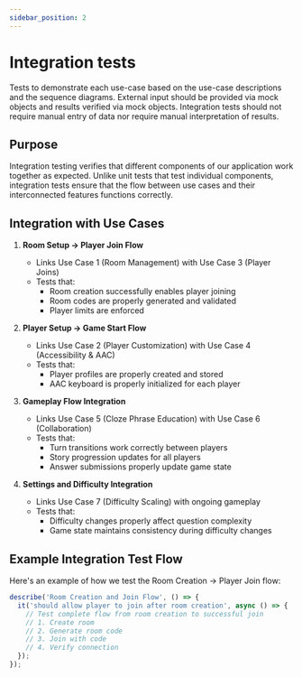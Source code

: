 ```yaml
---
sidebar_position: 2
---
```

# Integration tests

Tests to demonstrate each use-case based on the use-case descriptions and the sequence diagrams. External input 
should be provided via mock objects and results verified via mock objects. Integration tests should not require 
manual entry of data nor require manual interpretation of results.

## Purpose
Integration testing verifies that different components of our application work together as expected. Unlike 
unit tests that test individual components, integration tests ensure that the flow between use cases and their 
interconnected features functions correctly.

## Integration with Use Cases
1. **Room Setup -> Player Join Flow**
   - Links Use Case 1 (Room Management) with Use Case 3 (Player Joins)
   - Tests that:
     - Room creation successfully enables player joining
     - Room codes are properly generated and validated
     - Player limits are enforced

2. **Player Setup -> Game Start Flow**
   - Links Use Case 2 (Player Customization) with Use Case 4 (Accessibility & AAC)
   - Tests that:
     - Player profiles are properly created and stored
     - AAC keyboard is properly initialized for each player

3. **Gameplay Flow Integration**
   - Links Use Case 5 (Cloze Phrase Education) with Use Case 6 (Collaboration)
   - Tests that:
     - Turn transitions work correctly between players
     - Story progression updates for all players
     - Answer submissions properly update game state

4. **Settings and Difficulty Integration**
   - Links Use Case 7 (Difficulty Scaling) with ongoing gameplay
   - Tests that:
     - Difficulty changes properly affect question complexity
     - Game state maintains consistency during difficulty changes

## Example Integration Test Flow

Here's an example of how we test the Room Creation → Player Join flow:

```typescript
describe('Room Creation and Join Flow', () => {
  it('should allow player to join after room creation', async () => {
    // Test complete flow from room creation to successful join
    // 1. Create room
    // 2. Generate room code
    // 3. Join with code
    // 4. Verify connection
  });
});
```

